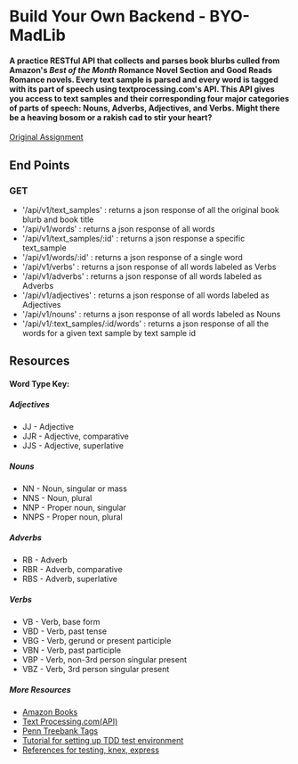 # Build Your Own Backend - BYO-MadLib
#### A practice RESTful API that collects and parses book blurbs culled from Amazon's *Best of the Month* Romance Novel Section and Good Reads Romance novels. Every text sample is parsed and every word is tagged with its part of speech using textprocessing.com's API. This API gives you access to text samples and their corresponding four major categories of parts of speech: Nouns, Adverbs, Adjectives, and Verbs. Might there be a heaving bosom or a rakish cad to stir your heart? 

[Original Assignment](http://frontend.turing.io/projects/build-your-own-backend.html)

## End Points

### GET
* '/api/v1/text_samples' : returns a json response of all the original book blurb and book title
* '/api/v1/words' : returns a json response of all words
* '/api/v1/text_samples/:id' : returns a json response a specific text_sample
* '/api/v1/words/:id' : returns a json response of a single word
* '/api/v1/verbs' : returns a json response of all words labeled as Verbs
* '/api/v1/adverbs' : returns a json response of all words labeled as Adverbs
* '/api/v1/adjectives' : returns a json response of all words labeled as Adjectives
* '/api/v1/nouns' : returns a json response of all words labeled as Nouns
* '/api/v1/:text_samples/:id/words' : returns a json response of all the words for a given text sample by text sample id

## Resources

#### Word Type Key:
##### Adjectives
* JJ - Adjective
* JJR - Adjective, comparative
* JJS - Adjective, superlative
##### Nouns
* NN - Noun, singular or mass
* NNS - Noun, plural
* NNP - Proper noun, singular
* NNPS - Proper noun, plural
##### Adverbs
* RB - Adverb
* RBR - Adverb, comparative
* RBS - Adverb, superlative
##### Verbs
* VB - Verb, base form
* VBD - Verb, past tense
* VBG - Verb, gerund or present participle
* VBN - Verb, past participle
* VBP - Verb, non-3rd person singular present
* VBZ - Verb, 3rd person singular present

##### More Resources
* [Amazon Books](https://www.amazon.com/books-used-books-textbooks/b/ref=nav_shopall_bo_t3?ie=UTF8&node=283155)
* [Text Processing.com(API)](http://text-processing.com/docs/tag.html)
* [Penn Treebank Tags](http://web.mit.edu/6.863/www/PennTreebankTags.html#ADJP)
* [Tutorial for setting up TDD test environment](http://mherman.org/blog/2016/04/28/test-driven-development-with-node/#.WWQ1M2RKXEY)
* [References for testing, knex, express](http://frontend.turing.io/lessons/)
